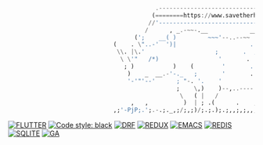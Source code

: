 ```julia
                                          .--------------------------------------------.
                                         (========https://www.savetherhino.org/========)
                                        //'--------------------------------------------'
                                       /      , _.-~~-.__            __.,----.
                                    (';    __( )         ~~~'--..--~~         '.
                              (    . \"..-'  ')|                     .       \  '.
                               \\. |\.'                    ;       .  ;       ;   ;
                                \ \'"   /*)                 '       .  ;           ;
                                 ; )           )    (        '       .  ;     '    .
                                  )    _  __.-'-._   ;       '       . ,     /\    ;
                                  '-'"'--'      ; "-. '.    '            _.-(  ".  (
                                                ;    \,)    )--,..----';'    >  ;   .
                                                 \   ( |   /           (    /   .   ;
                                   ,   ,          )  | ; .(      .    , )  /     \  ;
                              ,;'-PjP;.';.-.;._,;/;,;)/;.;.);.;,,;,;,,;/;;,),;.,/,;.).,;,

```



<p align="left">
<a href="https://github.com/"><img alt="FLUTTER" src="https://img.shields.io/badge/Flutter-blue.svg?style=&logo=Flutter&logoColor=white"></a>
<a href="https://github.com/"><img alt="Code style: black" src="https://img.shields.io/endpoint?url=https://raw.githubusercontent.com/astral-sh/ruff/main/assets/badge/v2.json"></a>
<a href="https://github.com"><img alt="DRF" src="https://img.shields.io/badge/DJANGO-REST-orange?color=orange&labelColor=gray&logo=django&logoColor=white"></a>
<a href="https://github.com/"><img alt="REDUX" src="https://img.shields.io/badge/Redux-593D88?&logo=redux&logoColor=white"></a>
<a href="https://github.com/"><img alt="EMACS" src="https://img.shields.io/badge/Emacs-%237F5AB6.svg?&logo=gnu-emacs&logoColor=white"></a>
<a href="https://github.com/"><img alt="REDIS" src="https://img.shields.io/badge/redis-%23DD0031.svg?&logo=redis&logoColor=white"></a>
<a href="https://github.com/"><img alt="SQLITE" src="https://img.shields.io/badge/SQLite-07405E.svg?&logo=sqlite&logoColor=white"></a>
<a href="https://github.com/"><img alt="GA" src="https://img.shields.io/badge/github%20actions-blue.svg?style&logo=githubactions&logoColor=white"></a>







</p>
